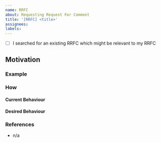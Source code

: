 ```yaml
---
name: RRFC
about: Requesting Request For Comment
title: '[RRFC] <title>'
assignees:
labels:
---
```


- [ ] I searched for an existing RRFC which might be relevant to my RRFC

## Motivation
<!--
Why do you want this feature or change?
-->

### Example
<!--
Example(s) of what this proposal would change - code or behavior.
-->

### How

#### Current Behaviour

#### Desired Behaviour

### References
<!--
Examples:
* Related to #0
* Depends on #0
* Blocked by #0
-->
* n/a
